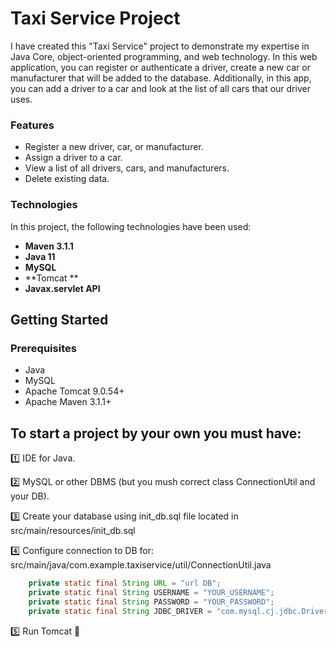 # Taxi Service Project

I have created this "Taxi Service" project to demonstrate my expertise in Java Core, object-oriented programming, and web technology. In this web application, you can register or authenticate a driver, create a new car or manufacturer that will be added to the database. Additionally, in this app, you can add a driver to a car and look at the list of all cars that our driver uses.

### Features
- Register a new driver, car, or manufacturer.
- Assign a driver to a car.
- View a list of all drivers, cars, and manufacturers.
- Delete existing data.

### Technologies

In this project, the following technologies have been used:

- **Maven 3.1.1**
- **Java 11**
- **MySQL**
- **Tomcat **
- **Javax.servlet API**

## Getting Started

### Prerequisites
- Java
- MySQL
- Apache Tomcat 9.0.54+
- Apache Maven 3.1.1+

## To start a project by your own you must have:
1️⃣ IDE for Java.

2️⃣ MySQL or other DBMS (but you mush correct class ConnectionUtil and your DB).

3️⃣ Create your database using init_db.sql file located in src/main/resources/init_db.sql

4️⃣ Configure connection to DB for:
src/main/java/com.example.taxiservice/util/ConnectionUtil.java
```java
    private static final String URL = "url DB";
    private static final String USERNAME = "YOUR_USERNAME";
    private static final String PASSWORD = "YOUR_PASSWORD";
    private static final String JDBC_DRIVER = "com.mysql.cj.jdbc.Driver"; (or you can use different one)
```

5️⃣ Run Tomcat 🚀

